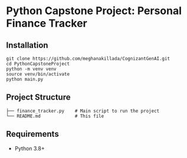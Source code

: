 # Python Capstone Project: Personal Finance Tracker

## Installation
```
git clone https://github.com/meghanakillada/CognizantGenAI.git
cd PythonCapstoneProject
python -m venv venv
source venv/bin/activate
python main.py
```

## Project Structure
```
├── finance_tracker.py    # Main script to run the project
└── README.md             # This file
```

## Requirements
- Python 3.8+